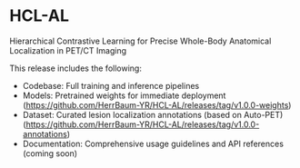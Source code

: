 # HCL-AL
Hierarchical Contrastive Learning for Precise Whole-Body Anatomical Localization in PET/CT Imaging

This release includes the following:
- Codebase: Full training and inference pipelines
- Models: Pretrained weights for immediate deployment (https://github.com/HerrBaum-YR/HCL-AL/releases/tag/v1.0.0-weights)
- Dataset: Curated lesion localization annotations (based on Auto-PET) (https://github.com/HerrBaum-YR/HCL-AL/releases/tag/v1.0.0-annotations)
- Documentation: Comprehensive usage guidelines and API references (coming soon)